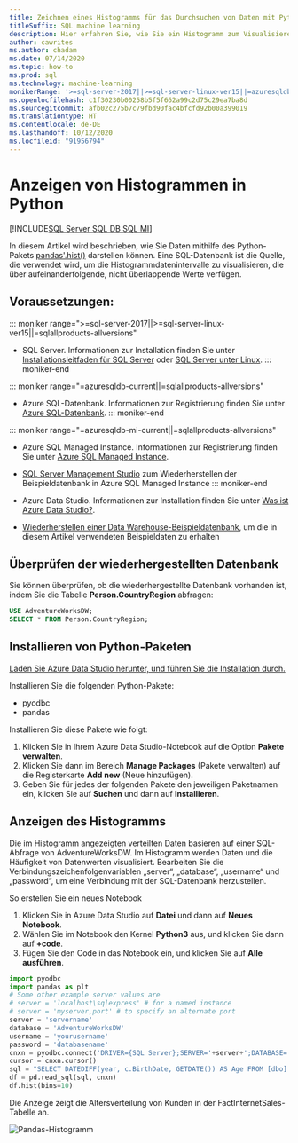 ```yaml
---
title: Zeichnen eines Histogramms für das Durchsuchen von Daten mit Python
titleSuffix: SQL machine learning
description: Hier erfahren Sie, wie Sie ein Histogramm zum Visualisieren von Daten mithilfe von Python erstellen.
author: cawrites
ms.author: chadam
ms.date: 07/14/2020
ms.topic: how-to
ms.prod: sql
ms.technology: machine-learning
monikerRange: '>=sql-server-2017||>=sql-server-linux-ver15||=azuresqldb-mi-current||=azuresqldb-current||=sqlallproducts-allversions'
ms.openlocfilehash: c1f30230b00258b5f5f662a99c2d75c29ea7ba8d
ms.sourcegitcommit: afb02c275b7c79fbd90fac4bfcfd92b00a399019
ms.translationtype: HT
ms.contentlocale: de-DE
ms.lasthandoff: 10/12/2020
ms.locfileid: "91956794"
---
```

# <a name="plot-histograms-in-python"></a>Anzeigen von Histogrammen in Python 
[!INCLUDE[SQL Server SQL DB SQL MI](../../includes/applies-to-version/sql-asdb-asdbmi.md)]

In diesem Artikel wird beschrieben, wie Sie Daten mithilfe des Python-Pakets [pandas'.hist()](https://pandas.pydata.org/pandas-docs/stable/reference/api/pandas.DataFrame.hist.html) darstellen können. Eine SQL-Datenbank ist die Quelle, die verwendet wird, um die Histogrammdatenintervalle zu visualisieren, die über aufeinanderfolgende, nicht überlappende Werte verfügen.

## <a name="prerequisites"></a>Voraussetzungen:

::: moniker range=">=sql-server-2017||>=sql-server-linux-ver15||=sqlallproducts-allversions"
* SQL Server. Informationen zur Installation finden Sie unter [Installationsleitfaden für SQL Server](../../database-engine/install-windows/install-sql-server.md) oder [SQL Server unter Linux](../../linux/sql-server-linux-overview.md).
::: moniker-end

::: moniker range="=azuresqldb-current||=sqlallproducts-allversions"
* Azure SQL-Datenbank. Informationen zur Registrierung finden Sie unter [Azure SQL-Datenbank](/azure/sql-database/sql-database-get-started-portal).
::: moniker-end

::: moniker range="=azuresqldb-mi-current||=sqlallproducts-allversions"
* Azure SQL Managed Instance. Informationen zur Registrierung finden Sie unter [Azure SQL Managed Instance](/azure/azure-sql/managed-instance/instance-create-quickstart).

* [SQL Server Management Studio](../../ssms/download-sql-server-management-studio-ssms.md) zum Wiederherstellen der Beispieldatenbank in Azure SQL Managed Instance
::: moniker-end

* Azure Data Studio. Informationen zur Installation finden Sie unter [Was ist Azure Data Studio?](../../azure-data-studio/what-is.md).

* [Wiederherstellen einer Data Warehouse-Beispieldatenbank](../../samples/adventureworks-install-configure.md), um die in diesem Artikel verwendeten Beispieldaten zu erhalten

## <a name="verify-restored-database"></a>Überprüfen der wiederhergestellten Datenbank

Sie können überprüfen, ob die wiederhergestellte Datenbank vorhanden ist, indem Sie die Tabelle **Person.CountryRegion** abfragen:
```sql
USE AdventureWorksDW;
SELECT * FROM Person.CountryRegion;
```
  
## <a name="install-python-packages"></a>Installieren von Python-Paketen

[Laden Sie Azure Data Studio herunter, und führen Sie die Installation durch.](../../azure-data-studio/download-azure-data-studio.md)

Installieren Sie die folgenden Python-Pakete:
  * pyodbc
  * pandas

  Installieren Sie diese Pakete wie folgt:

  1. Klicken Sie in Ihrem Azure Data Studio-Notebook auf die Option **Pakete verwalten**.
  2. Klicken Sie dann im Bereich **Manage Packages** (Pakete verwalten) auf die Registerkarte **Add new** (Neue hinzufügen).
  3. Geben Sie für jedes der folgenden Pakete den jeweiligen Paketnamen ein, klicken Sie auf **Suchen** und dann auf **Installieren**.

## <a name="plot-histogram"></a>Anzeigen des Histogramms

Die im Histogramm angezeigten verteilten Daten basieren auf einer SQL-Abfrage von AdventureWorksDW. Im Histogramm werden Daten und die Häufigkeit von Datenwerten visualisiert. Bearbeiten Sie die Verbindungszeichenfolgenvariablen „server“, „database“, „username“ und „password“, um eine Verbindung mit der SQL-Datenbank herzustellen.

So erstellen Sie ein neues Notebook

1. Klicken Sie in Azure Data Studio auf **Datei** und dann auf **Neues Notebook**.
2. Wählen Sie im Notebook den Kernel **Python3** aus, und klicken Sie dann auf **+code**.
3. Fügen Sie den Code in das Notebook ein, und klicken Sie auf **Alle ausführen**.

```python
import pyodbc 
import pandas as plt
# Some other example server values are
# server = 'localhost\sqlexpress' # for a named instance
# server = 'myserver,port' # to specify an alternate port
server = 'servername' 
database = 'AdventureWorksDW' 
username = 'yourusername' 
password = 'databasename'  
cnxn = pyodbc.connect('DRIVER={SQL Server};SERVER='+server+';DATABASE='+database+';UID='+username+';PWD='+ password)
cursor = cnxn.cursor()
sql = "SELECT DATEDIFF(year, c.BirthDate, GETDATE()) AS Age FROM [dbo].[FactInternetSales] s INNER JOIN dbo.DimCustomer c ON s.CustomerKey = c.CustomerKey"
df = pd.read_sql(sql, cnxn)
df.hist(bins=10)
```

Die Anzeige zeigt die Altersverteilung von Kunden in der FactInternetSales-Tabelle an.

![Pandas-Histogramm](./media/python-histogram.png)